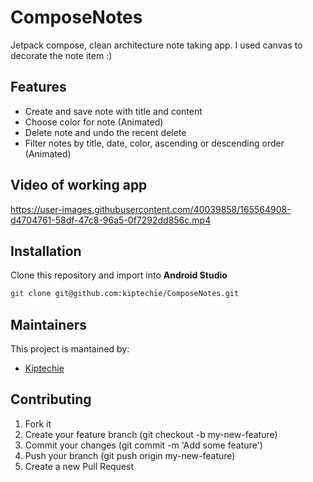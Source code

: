 # ComposeNotes
 Jetpack compose, clean architecture note taking app. I used canvas to decorate the note item :)

## Features 
* Create and save note with title and content
* Choose color for note (Animated)
* Delete note and undo the recent delete
* Filter notes by title, date, color, ascending or descending order (Animated)

## Video of working app
https://user-images.githubusercontent.com/40039858/165564908-d4704761-58df-47c8-96a5-0f7292dd856c.mp4

 ## Installation
Clone this repository and import into **Android Studio**
```bash
git clone git@github.com:kiptechie/ComposeNotes.git
```

## Maintainers
This project is mantained by:
* [Kiptechie](https://github.com/kiptechie)


## Contributing
1. Fork it
2. Create your feature branch (git checkout -b my-new-feature)
3. Commit your changes (git commit -m 'Add some feature')
4. Push your branch (git push origin my-new-feature)
5. Create a new Pull Request

